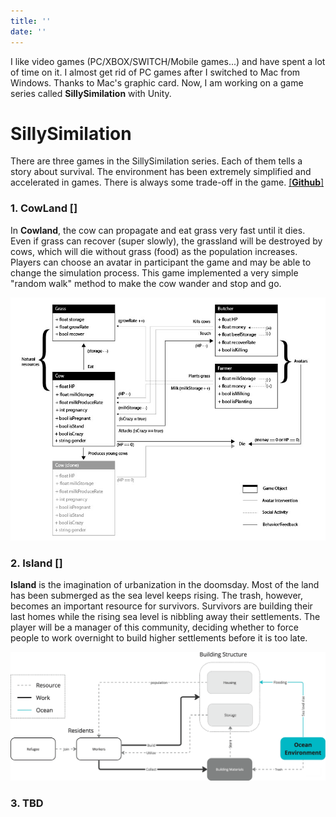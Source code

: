 ```yaml
---
title: ''
date: ''
---
```


I like video games (PC/XBOX/SWITCH/Mobile games...) and have spent a lot of time on it. I almost get rid of PC games after I switched to Mac from Windows. Thanks to Mac's graphic card. Now, I am working on a game series called **SillySimilation** with Unity.

# SillySimilation
There are three games in the SillySimilation series. Each of them tells a story about survival. The environment has been extremely simplified and accelerated in games. There is always some trade-off in the game. [[**Github**]](https://github.com/billbillbilly/SillySimulation)

<div class="pagecard">

### 1. CowLand [[<i class="fa-solid fa-gamepad"></i>]](https://cowland.netlify.app)

In **Cowland**, the cow can propagate and eat grass very fast until it dies. Even if grass can recover (super slowly), the grassland will be destroyed by cows, which will die without grass (food) as the population increases. Players can choose an avatar in participant the game and may be able to change the simulation process. This game implemented a very simple "random walk" method to make the cow wander and stop and go.

![game_fig](https://raw.githubusercontent.com/billbillbilly/SillySimulation/main/cowland/images/cowland_diagram-01.jpg)

</div>

<div class="pagecard">

### 2. Island [[<i class="fa-solid fa-gamepad"></i>]](https://sillyisland.netlify.app)
**Island** is the imagination of urbanization in the doomsday. Most of the land has been submerged as the sea level keeps rising. The trash, however, becomes an important resource for survivors. Survivors are building their last homes while the rising sea level is nibbling away their settlements. The player will be a manager of this community, deciding whether to force people to work overnight to build higher settlements before it is too late.

![game_fig](https://raw.githubusercontent.com/billbillbilly/SillySimulation/main/island/images/relation.png)

</div>

### 3. TBD
